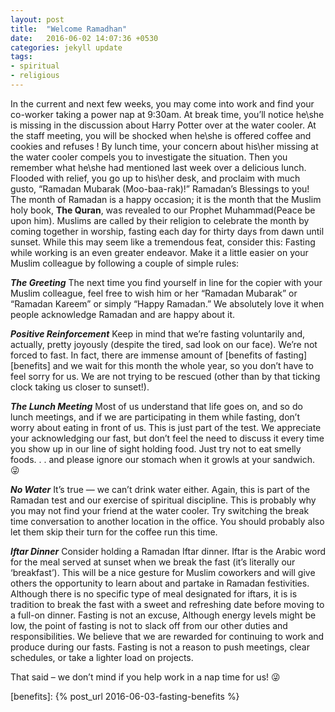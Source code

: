 ```yaml
---
layout: post
title:  "Welcome Ramadhan"
date:   2016-06-02 14:07:36 +0530
categories: jekyll update
tags:
- spiritual
- religious
---
```

In the current and next few weeks, you may come into work and find your co-worker taking a power nap at 9:30am. At break time, you’ll notice he\she is missing in the discussion about Harry Potter over at the water cooler. At the staff meeting, you will be shocked when he\she is offered coffee and cookies and refuses ! By lunch time, your concern about his\her missing at the water cooler compels you to investigate the situation.
Then you remember what he\she had mentioned last week over a delicious lunch. Flooded with relief, you go up to his\her desk, and proclaim with much gusto, “Ramadan Mubarak (Moo-baa-rak)!” Ramadan’s Blessings to you!
The month of Ramadan is a happy occasion; it is the month that the Muslim holy book, **The Quran**, was revealed to our Prophet Muhammad(Peace be upon him). Muslims are called by their religion to celebrate the month by coming together in worship, fasting each day for thirty days from dawn until sunset. While this may seem like a tremendous feat, consider this:
Fasting while working is an even greater endeavor. Make it a little easier on your Muslim colleague by following a couple of simple rules:

***The Greeting***
The next time you find yourself in line for the copier with your Muslim colleague, feel free to wish him or her “Ramadan Mubarak” or “Ramadan Kareem” or simply “Happy Ramadan.” We absolutely love it when people acknowledge Ramadan and are happy about it.

***Positive Reinforcement***
Keep in mind that we’re fasting voluntarily and, actually, pretty joyously (despite the tired, sad look on our face). We’re not forced to fast. In fact, there are immense amount of [benefits of fasting][benefits] and we wait for this month the whole year, so you don’t have to feel sorry for us. We are not trying to be rescued (other than by that ticking clock taking us closer to sunset!).

***The Lunch Meeting***
Most of us understand that life goes on, and so do lunch meetings, and if we are participating in them while fasting, don’t worry about eating in front of us. This is just part of the test. We appreciate your acknowledging our fast, but don’t feel the need to discuss it every time you show up in our line of sight holding food.
Just try not to eat smelly foods. . . and please ignore our stomach when it growls at your sandwich. :stuck_out_tongue_winking_eye:

***No Water***
It’s true — we can’t drink water either. Again, this is part of the Ramadan test and our exercise of spiritual discipline. This is probably why you may not find your friend at the water cooler. Try switching the break time conversation to another location in the office. You should probably also let them skip their turn for the coffee run this time.

***Iftar Dinner***
Consider holding a Ramadan Iftar dinner. Iftar is the Arabic word for the meal served at sunset when we break the fast (it’s literally our ‘breakfast’). This will be a nice gesture for Muslim coworkers and will give others the opportunity to learn about and partake in Ramadan festivities. Although there is no specific type of meal designated for iftars, it is is tradition to break the fast with a sweet and refreshing date before moving to a full-on dinner.
Fasting is not an excuse, Although energy levels might be low, the point of fasting is not to slack off from our other duties and responsibilities. We believe that we are rewarded for continuing to work and produce during our fasts. Fasting is not a reason to push meetings, clear schedules, or take a lighter load on projects.

That said – we don’t mind if you help work in a nap time for us! :stuck_out_tongue_winking_eye:

[benefits]: {% post_url 2016-06-03-fasting-benefits %}

